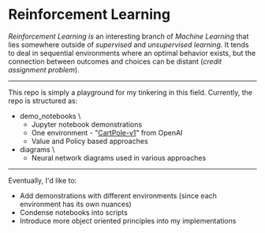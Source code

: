 # Reinforcement Learning

*Reinforcement Learning is* an interesting branch of *Machine Learning* that lies somewhere outside of *supervised* and *unsupervised learning*.  It tends to deal in sequential environments where an optimal behavior exists, but the connection between outcomes and choices can be distant (*credit assignment problem*).

---
This repo is simply a playground for my tinkering in this field.  Currently, the repo is structured as:

* demo_notebooks \
    * Jupyter notebook demonstrations
    * One environment - "[CartPole-v1](https://gym.openai.com/envs/CartPole-v1/)" from OpenAI
    * Value and Policy based approaches
* diagrams \
    * Neural network diagrams used in various approaches

---
Eventually, I'd like to:
* Add demonstrations with different environments (since each environment has its own nuances)
* Condense notebooks into scripts
* Introduce more object oriented principles into my implementations
